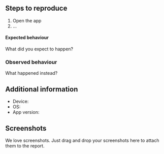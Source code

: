 ## Steps to reproduce

1. Open the app
2. ...

#### Expected behaviour

What did you expect to happen?

### Observed behaviour

What happened instead?

## Additional information

- Device: 
- OS: 
- App version: 

## Screenshots

We love screenshots. Just drag and drop your screenshots here to attach them to the report.
